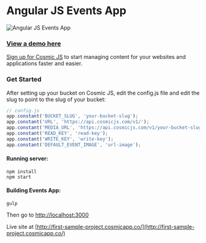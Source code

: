 # Angular JS Events App
![Angular JS Events App](https://cosmicjs.imgix.net/6ce43dc0-36b4-11e7-8843-0d734648413f-angular-events-app.png)
### [View a demo here](https://cosmicjs.com/apps/events-app)
[Sign up for Cosmic JS](https://cosmicjs.com/) to start managing content for your websites and applications faster and easier.
### Get Started
After setting up your bucket on Cosmic JS, edit the config.js file and edit the slug to point to the slug of your bucket:


```javascript
// config.js
app.constant('BUCKET_SLUG', 'your-bucket-slug');
app.constant('URL', 'https://api.cosmicjs.com/v1/');
app.constant('MEDIA_URL', 'https://api.cosmicjs.com/v1/your-bucket-slug/media');
app.constant('READ_KEY', 'read-key');
app.constant('WRITE_KEY', 'write-key');
app.constant('DEFAULT_EVENT_IMAGE', 'url-image');
```


#### Running server:
```
npm install
npm start
```


#### Building Events App:
```
gulp
```
Then go to [http://localhost:3000](http://localhost:3000)

Live site at [http://first-sample-project.cosmicapp.co/](http://first-sample-project.cosmicapp.co/)
